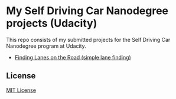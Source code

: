 # My Self Driving Car Nanodegree projects (Udacity)

This repo consists of my submitted projects for the Self Driving Car Nanodegree program at Udacity.

- [Finding Lanes on the Road (simple lane finding)](https://github.com/josh31416/self-driving-car-nanodegree-at-udacity/blob/master/simple-lane-detection/P1.ipynb)

## License

[MIT License](https://github.com/josh31416/self-driving-car-nanodegree-at-udacity/blob/master/LICENSE)
